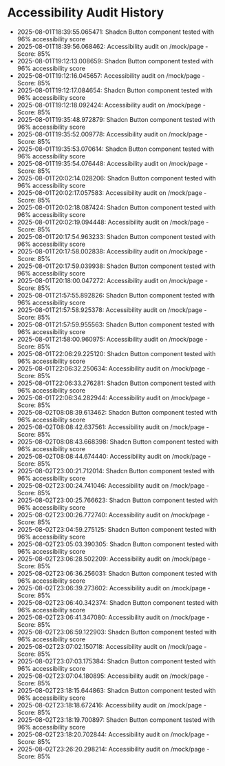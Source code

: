 # Accessibility Audit History

- 2025-08-01T18:39:55.065471: Shadcn Button component tested with 96% accessibility score
- 2025-08-01T18:39:56.068462: Accessibility audit on /mock/page - Score: 85%
- 2025-08-01T19:12:13.008659: Shadcn Button component tested with 96% accessibility score
- 2025-08-01T19:12:16.045657: Accessibility audit on /mock/page - Score: 85%
- 2025-08-01T19:12:17.084654: Shadcn Button component tested with 96% accessibility score
- 2025-08-01T19:12:18.092424: Accessibility audit on /mock/page - Score: 85%
- 2025-08-01T19:35:48.972879: Shadcn Button component tested with 96% accessibility score
- 2025-08-01T19:35:52.009778: Accessibility audit on /mock/page - Score: 85%
- 2025-08-01T19:35:53.070614: Shadcn Button component tested with 96% accessibility score
- 2025-08-01T19:35:54.076448: Accessibility audit on /mock/page - Score: 85%
- 2025-08-01T20:02:14.028206: Shadcn Button component tested with 96% accessibility score
- 2025-08-01T20:02:17.057583: Accessibility audit on /mock/page - Score: 85%
- 2025-08-01T20:02:18.087424: Shadcn Button component tested with 96% accessibility score
- 2025-08-01T20:02:19.094448: Accessibility audit on /mock/page - Score: 85%
- 2025-08-01T20:17:54.963233: Shadcn Button component tested with 96% accessibility score
- 2025-08-01T20:17:58.002838: Accessibility audit on /mock/page - Score: 85%
- 2025-08-01T20:17:59.039938: Shadcn Button component tested with 96% accessibility score
- 2025-08-01T20:18:00.047272: Accessibility audit on /mock/page - Score: 85%
- 2025-08-01T21:57:55.892826: Shadcn Button component tested with 96% accessibility score
- 2025-08-01T21:57:58.925378: Accessibility audit on /mock/page - Score: 85%
- 2025-08-01T21:57:59.955563: Shadcn Button component tested with 96% accessibility score
- 2025-08-01T21:58:00.960975: Accessibility audit on /mock/page - Score: 85%
- 2025-08-01T22:06:29.225120: Shadcn Button component tested with 96% accessibility score
- 2025-08-01T22:06:32.250634: Accessibility audit on /mock/page - Score: 85%
- 2025-08-01T22:06:33.276281: Shadcn Button component tested with 96% accessibility score
- 2025-08-01T22:06:34.282944: Accessibility audit on /mock/page - Score: 85%
- 2025-08-02T08:08:39.613462: Shadcn Button component tested with 96% accessibility score
- 2025-08-02T08:08:42.637561: Accessibility audit on /mock/page - Score: 85%
- 2025-08-02T08:08:43.668398: Shadcn Button component tested with 96% accessibility score
- 2025-08-02T08:08:44.674440: Accessibility audit on /mock/page - Score: 85%
- 2025-08-02T23:00:21.712014: Shadcn Button component tested with 96% accessibility score
- 2025-08-02T23:00:24.741046: Accessibility audit on /mock/page - Score: 85%
- 2025-08-02T23:00:25.766623: Shadcn Button component tested with 96% accessibility score
- 2025-08-02T23:00:26.772740: Accessibility audit on /mock/page - Score: 85%
- 2025-08-02T23:04:59.275125: Shadcn Button component tested with 96% accessibility score
- 2025-08-02T23:05:03.390305: Shadcn Button component tested with 96% accessibility score
- 2025-08-02T23:06:28.502209: Accessibility audit on /mock/page - Score: 85%
- 2025-08-02T23:06:36.256031: Shadcn Button component tested with 96% accessibility score
- 2025-08-02T23:06:39.273602: Accessibility audit on /mock/page - Score: 85%
- 2025-08-02T23:06:40.342374: Shadcn Button component tested with 96% accessibility score
- 2025-08-02T23:06:41.347080: Accessibility audit on /mock/page - Score: 85%
- 2025-08-02T23:06:59.122903: Shadcn Button component tested with 96% accessibility score
- 2025-08-02T23:07:02.150718: Accessibility audit on /mock/page - Score: 85%
- 2025-08-02T23:07:03.175384: Shadcn Button component tested with 96% accessibility score
- 2025-08-02T23:07:04.180895: Accessibility audit on /mock/page - Score: 85%
- 2025-08-02T23:18:15.644863: Shadcn Button component tested with 96% accessibility score
- 2025-08-02T23:18:18.672416: Accessibility audit on /mock/page - Score: 85%
- 2025-08-02T23:18:19.700897: Shadcn Button component tested with 96% accessibility score
- 2025-08-02T23:18:20.702844: Accessibility audit on /mock/page - Score: 85%
- 2025-08-02T23:26:20.298214: Accessibility audit on /mock/page - Score: 85%

